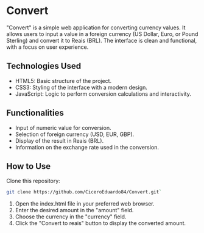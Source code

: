 # Convert

"Convert" is a simple web application for converting currency values. It allows users to input a value in a foreign currency (US Dollar, Euro, or Pound Sterling) and convert it to Reais (BRL). The interface is clean and functional, with a focus on user experience.

## Technologies Used

- HTML5: Basic structure of the project.
- CSS3: Styling of the interface with a modern design.
- JavaScript: Logic to perform conversion calculations and interactivity.

## Functionalities

- Input of numeric value for conversion.
- Selection of foreign currency (USD, EUR, GBP).
- Display of the result in Reais (BRL).
- Information on the exchange rate used in the conversion.

## How to Use

Clone this repository:

```Bash
git clone https://github.com/CiceroEduardo84/Convert.git`
```

1. Open the index.html file in your preferred web browser.
2. Enter the desired amount in the "amount" field.
3. Choose the currency in the "currency" field.
4. Click the "Convert to reais" button to display the converted amount.
